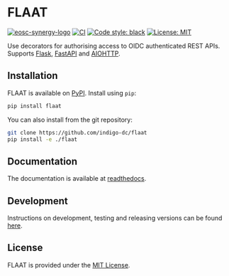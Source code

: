 # FLAAT

[![eosc-synergy-logo](https://readthedocs.org/projects/flaat/badge/?version=latest)](https://flaat.readthedocs.io/)
[![CI](https://github.com/indigo-dc/flaat/actions/workflows/ci.yml/badge.svg)](https://github.com/indigo-dc/flaat/actions/workflows/ci.yml)
[![Code style: black](https://img.shields.io/badge/code%20style-black-000000.svg)](https://github.com/psf/black)
[![License: MIT](https://img.shields.io/badge/License-MIT-yellow.svg)](https://opensource.org/licenses/MIT)

Use decorators for authorising access to OIDC authenticated REST APIs.
Supports [Flask](https://flask.palletsprojects.com/en/2.0.x/), [FastAPI](https://fastapi.tiangolo.com/) and [AIOHTTP](https://docs.aiohttp.org/en/stable/).

## Installation

FLAAT is available on [PyPI](https://pypi.org/project/flaat/). Install using `pip`:

```bash
pip install flaat
```

You can also install from the git repository:

```bash
git clone https://github.com/indigo-dc/flaat
pip install -e ./flaat
```

## Documentation

The documentation is available at [readthedocs](https://flaat.readthedocs.io/en/latest/).

## Development

Instructions on development, testing and releasing versions can be found [here](https://flaat.readthedocs.io/en/latest/flaat/development.html).

## License

FLAAT is provided under the [MIT License](https://opensource.org/licenses/MIT).
